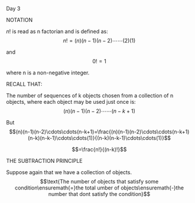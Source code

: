 Day 3

NOTATION

$n!$ is read as n factorian and is defined as: $$n!=(n)(n-1)(n-2)\cdots\cdots(2)(1)$$

and $$0!=1$$

where n is a non-negative integer.

RECALL THAT:

The number of sequences of k objects chosen from a collection of n objects, where each object may be used just once is: $$(n)(n-1)(n-2)\cdots\cdots(n-k+1)$$

But $$(n)(n-1)(n-2)\cdots\cdots(n-k+1)=\frac{(n)(n-1)(n-2)\cdots\cdots(n-k+1)(n-k)(n-k-1)\cdots\cdots(1)}{(n-k)(n-k-1)\cdots\cdots(1)}$$

$$=\frac{n!}{(n-k)!}$$

THE SUBTRACTION PRINCIPLE

Suppose again that we have a collection of objects. $$\text{The number of objects that satisfy some condition\ensuremath{=}the total umber of objects\ensuremath{-}the number that dont satisfy the condition}$$
